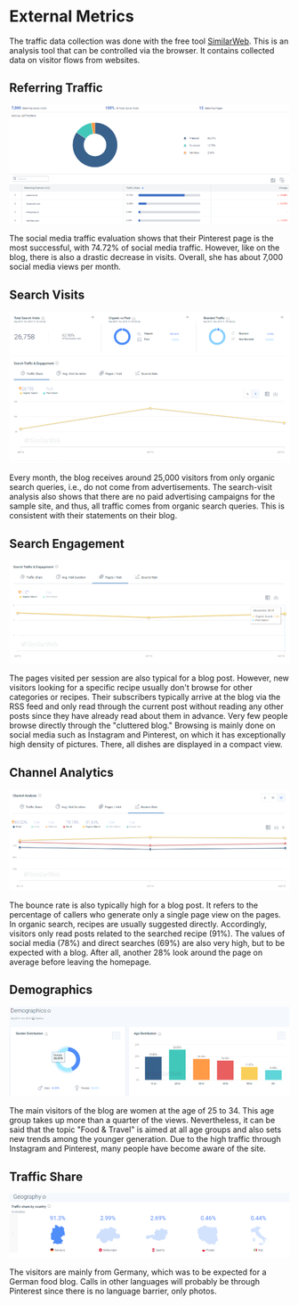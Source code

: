 # External Metrics

The traffic data collection was done with the free tool [SimilarWeb](https://www.similarweb.com/de/). This is an analysis tool that can be controlled via the browser. It contains collected data on visitor flows from websites.

## Referring Traffic

![Referring Traffic](/img/metrics/sample_analytics_9.png)

The social media traffic evaluation shows that their Pinterest page is the most successful, with 74.72% of social media traffic. However, like on the blog, there is also a drastic decrease in visits. Overall, she has about 7,000 social media views per month.

## Search Visits

![Referring Traffic](/img/metrics/sample_analytics_10.png)

Every month, the blog receives around 25,000 visitors from only organic search queries, i.e., do not come from advertisements. The search-visit analysis also shows that there are no paid advertising campaigns for the sample site, and thus, all traffic comes from organic search queries. This is consistent with their statements on their blog.

## Search Engagement

![Referring Traffic](/img/metrics/sample_analytics_11.png)

The pages visited per session are also typical for a blog post. However, new visitors looking for a specific recipe usually don't browse for other categories or recipes. Their subscribers typically arrive at the blog via the RSS feed and only read through the current post without reading any other posts since they have already read about them in advance. Very few people browse directly through the "cluttered blog." Browsing is mainly done on social media such as Instagram and Pinterest, on which it has exceptionally high density of pictures. There, all dishes are displayed in a compact view.

## Channel Analytics

![Referring Traffic](/img/metrics/sample_analytics_12.png)

The bounce rate is also typically high for a blog post. It refers to the percentage of callers who generate only a single page view on the pages. In organic search, recipes are usually suggested directly. Accordingly, visitors only read posts related to the searched recipe (91%). The values of social media (78%) and direct searches (69%) are also very high, but to be expected with a blog. After all, another 28% look around the page on average before leaving the homepage.

## Demographics

![Referring Traffic](/img/metrics/sample_analytics_13.png)

The main visitors of the blog are women at the age of 25 to 34. This age group takes up more than a quarter of the views. Nevertheless, it can be said that the topic "Food & Travel" is aimed at all age groups and also sets new trends among the younger generation. Due to the high traffic through Instagram and Pinterest, many people have become aware of the site.

## Traffic Share

![Referring Traffic](/img/metrics/sample_analytics_14.png)

The visitors are mainly from Germany, which was to be expected for a German food blog. Calls in other languages will probably be through Pinterest since there is no language barrier, only photos.

